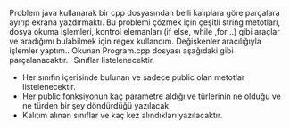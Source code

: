 Problem java kullanarak bir cpp dosyasından belli kalıplara göre parçalara ayırıp ekrana yazdırmaktı. Bu problemi 
çözmek için çeşitli string metotları, dosya okuma işlemleri, kontrol elemanları (if else, while ,for ..) gibi araçlar ve aradığımı bulabilmek için regex kullandım.
Değişkenler aracılığıyla işlemler yaptım.. Okunan Program.cpp dosyası aşağıdaki gibi 
parçalanacaktır.
-Sınıflar listelenecektir.
- Her sınıfın içerisinde bulunan ve sadece public olan metotlar listelenecektir.
- Her public fonksiyonun kaç parametre aldığı ve türlerinin ne olduğu ve ne türden bir şey
döndürdüğü yazılacak.
- Kalıtım alınan sınıflar ve kaç kez alındıkları yazılacaktır.


